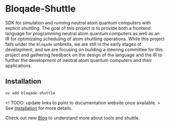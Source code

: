 # Bloqade-Shuttle

SDK for simulation and running neutral atom quantum computers with explicit shuttling.
The goal of this project is to provide both a frontend language for programming neutral
atom quantum computers as well as an IR for optimizaing scheduling of atom shuttling
operations. While this project falls under the `Bloqade` umbrella, we are still in the
early stages of development, and we are focusing on building a steering committee for
this project and gathering feedback on the design of the language and the IR to further
the development of neutral atom quantum computers and their applications.

## Installation

```bash
uv add bloqade-shuttle
```
<! TODO: update links to point to documentation website once available. >
See [Installation](install.md) for more details.

Check out new [Blog](blog/index.md) to understand more about tools and shuttle.
